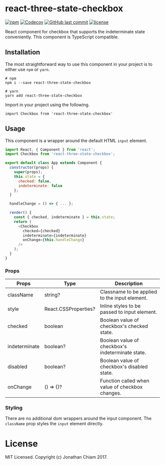 # react-three-state-checkbox

[![npm](https://img.shields.io/npm/v/react-three-state-checkbox.svg)](https://npmjs.org/package/react-three-state-checkbox)
[![Codecov](https://img.shields.io/codecov/c/github/jchiam/react-three-state-checkbox.svg)]()
[![GitHub last commit](https://img.shields.io/github/last-commit/jchiam/react-three-state-checkbox.svg)](https://github.com/jchiam/react-three-state-checkbox/)
[![license](https://img.shields.io/github/license/jchiam/react-three-state-checkbox.svg)](https://opensource.org/licenses/MIT)

React component for checkbox that supports the indeterminate state conveniently. This component is TypeScript compatible.

## Installation
The most straightforward way to use this component in your project is to either use `npm` or `yarn`.
```
# npm
npm i --save react-three-state-checkbox

# yarn
yarn add react-three-state-checkbox
```

Import in your project using the following.
```
import Checkbox from 'react-three-state-checkbox'
```

## Usage
This component is a wrapper around the default HTML `input` element.

```js
import React, { Component } from 'react';
import Checkbox from 'react-three-state-checkbox';

export default class App extends Component {
  constructor(props) {
    super(props);
    this.state = {
      checked: false,
      indeterminate: false
    };
  }

  handleChange = () => { ... };

  render() {
    const { checked, indeterminate } = this.state;
    return (
      <Checkbox
        checked={checked}
        indeterminate={indeterminate}
        onChange={this.handleChange}
      />
    );
  }
}
```

### Props
| Props          | Type                 | Description                                      |
| -------------- | -------------------- | ------------------------------------------------ |
| className      | string?              | Classname to be applied to the input element.    |
| style          | React.CSSProperties? | Inline styles to be passed to input element.     | 
| checked        | boolean              | Boolean value of checkbox's checked state.       |
| indeterminate  | boolean?             | Boolean value of checkbox's indeterminate state. |
| disabled       | boolean?             | Boolean value of checkbox's disabled state.      |
| onChange       | () => {}?            | Function called when value of checkbox changes.  |

### Styling
There are no additional dom wrappers around the input component. The `className` prop styles the `input` element directly.

# License
MIT Licensed. Copyright (c) Jonathan Chiam 2017.
